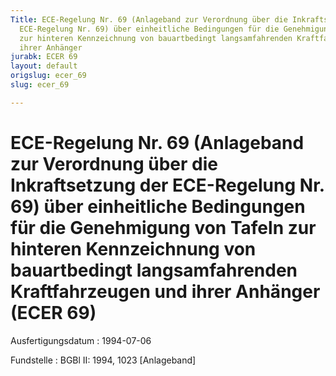 ```yaml
---
Title: ECE-Regelung Nr. 69 (Anlageband zur Verordnung über die Inkraftsetzung der
  ECE-Regelung Nr. 69) über einheitliche Bedingungen für die Genehmigung von Tafeln
  zur hinteren Kennzeichnung von bauartbedingt langsamfahrenden Kraftfahrzeugen und
  ihrer Anhänger
jurabk: ECER 69
layout: default
origslug: ecer_69
slug: ecer_69

---
```


# ECE-Regelung Nr. 69 (Anlageband zur Verordnung über die Inkraftsetzung der ECE-Regelung Nr. 69) über einheitliche Bedingungen für die Genehmigung von Tafeln zur hinteren Kennzeichnung von bauartbedingt langsamfahrenden Kraftfahrzeugen und ihrer Anhänger (ECER 69)

Ausfertigungsdatum
:   1994-07-06

Fundstelle
:   BGBl II: 1994, 1023 [Anlageband]

